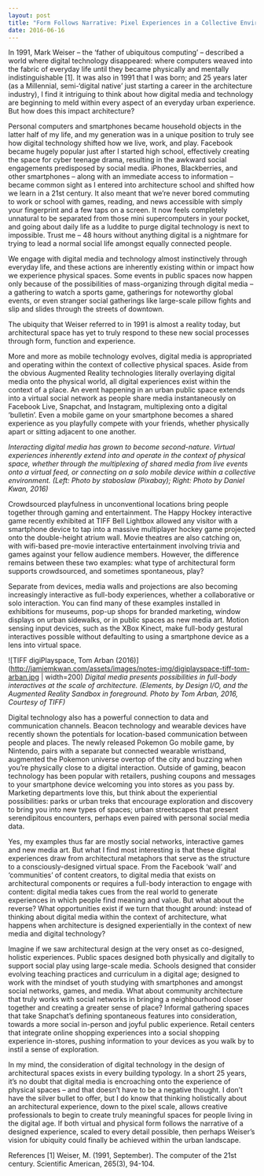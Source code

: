 ```yaml
---
layout: post
title: "Form Follows Narrative: Pixel Experiences in a Collective Environment"
date: 2016-06-16
---
```


In 1991, Mark Weiser – the ‘father of ubiquitous computing’ – described a world where digital technology disappeared: where computers weaved into the fabric of everyday life until they became physically and mentally indistinguishable [1]. It was also in 1991 that I was born; and 25 years later (as a Millennial, semi-‘digital native’ just starting a career in the architecture industry), I find it intriguing to think about how digital media and technology are beginning to meld within every aspect of an everyday urban experience. But how does this impact architecture?

Personal computers and smartphones became household objects in the latter half of my life, and my generation was in a unique position to truly see how digital technology shifted how we live, work, and play. Facebook became hugely popular just after I started high school, effectively creating the space for cyber teenage drama, resulting in the awkward social engagements predisposed by social media. iPhones, Blackberries, and other smartphones – along with an immediate access to information – became common sight as I entered into architecture school and shifted how we learn in a 21st century. It also meant that we’re never bored commuting to work or school with games, reading, and news accessible with simply your fingerprint and a few taps on a screen. It now feels completely unnatural to be separated from those mini supercomputers in your pocket, and going about daily life as a luddite to purge digital technology is next to impossible. Trust me – 48 hours without anything digital is a nightmare for trying to lead a normal social life amongst equally connected people. 

We engage with digital media and technology almost instinctively through everyday life, and these actions are inherently existing within or impact how we experience physical spaces. Some events in public spaces now happen only because of the possibilities of mass-organizing through digital media – a gathering to watch a sports game, gatherings for noteworthy global events, or even stranger social gatherings like large-scale pillow fights and slip and slides through the streets of downtown. 

The ubiquity that Weiser referred to in 1991 is almost a reality today, but architectural space has yet to truly respond to these new social processes through form, function and experience. 

More and more as mobile technology evolves, digital media is appropriated and operating within the context of collective physical spaces. Aside from the obvious Augmented Reality technologies literally overlaying digital media onto the physical world, all digital experiences exist within the context of a place. An event happening in an urban public space extends into a virtual social network as people share media instantaneously on Facebook Live, Snapchat, and Instagram, multiplexing onto a digital ‘bulletin’. Even a mobile game on your smartphone becomes a shared experience as you playfully compete with your friends, whether physically apart or sitting adjacent to one another. 

<i class="text-muted">Interacting digital media has grown to become second-nature. Virtual experiences inherently extend into and operate in the context of physical space, whether through the multiplexing of shared media from live events onto a virtual feed, or connecting on a solo mobile device within a collective environment. (Left: Photo by staboslaw (Pixabay); Right: Photo by Daniel Kwan, 2016)</i>

Crowdsourced playfulness in unconventional locations bring people together through gaming and entertainment. The Happy Hockey interactive game recently exhibited at TIFF Bell Lightbox allowed any visitor with a smartphone device to tap into a massive multiplayer hockey game projected onto the double-height atrium wall. Movie theatres are also catching on, with wifi-based pre-movie interactive entertainment involving trivia and games against your fellow audience members. However, the difference remains between these two examples: what type of architectural form supports crowdsourced, and sometimes spontaneous, play?

Separate from devices, media walls and projections are also becoming increasingly interactive as full-body experiences, whether a collaborative or solo interaction. You can find many of these examples installed in exhibitions for museums, pop-up shops for branded marketing, window displays on urban sidewalks, or in public spaces as new media art. Motion sensing input devices, such as the XBox Kinect, make full-body gestural interactives possible without defaulting to using a smartphone device as a lens into virtual space.

![TIFF digiPlayspace, Tom Arban (2016)](http://jamiemkwan.com/assets/images/notes-img/digiplayspace-tiff-tom-arban.jpg | width=200)
<i class="text-muted">Digital media presents possibilities in full-body interactives at the scale of architecture. (Elements, by Design I/O, and the Augmented Reality Sandbox in foreground. Photo by Tom Arban, 2016, Courtesy of TIFF)</i>

Digital technology also has a powerful connection to data and communication channels. Beacon technology and wearable devices have recently shown the potentials for location-based communication between people and places. The newly released Pokemon Go mobile game, by Nintendo, pairs with a separate but connected wearable wristband, augmented the Pokemon universe overtop of the city and buzzing when you’re physically close to a digital interaction. Outside of gaming, beacon technology has been popular with retailers, pushing coupons and messages to your smartphone device welcoming you into stores as you pass by. Marketing departments love this, but think about the experiential possibilities: parks or urban treks that encourage exploration and discovery to bring you into new types of spaces; urban streetscapes that present serendipitous encounters, perhaps even paired with personal social media data. 

Yes, my examples thus far are mostly social networks, interactive games and new media art. But what I find most interesting is that these digital experiences draw from architectural metaphors that serve as the structure to a consciously-designed virtual space. From the Facebook ‘wall’ and ‘communities’ of content creators, to digital media that exists on architectural components or requires a full-body interaction to engage with content: digital media takes cues from the real world to generate experiences in which people find meaning and value. But what about the reverse? What opportunities exist if we turn that thought around: instead of thinking about digital media within the context of architecture, what happens when architecture is designed experientially in the context of new media and digital technology?

Imagine if we saw architectural design at the very onset as co-designed, holistic experiences. Public spaces designed both physically and digitally to support social play using large-scale media. Schools designed that consider evolving teaching practices and curriculum in a digital age; designed to work with the mindset of youth studying with smartphones and amongst social networks, games, and media. What about community architecture that truly works with social networks in bringing a neighbourhood closer together and creating a greater sense of place? Informal gathering spaces that take Snapchat’s defining spontaneous features into consideration, towards a more social in-person and joyful public experience. Retail centers that integrate online shopping experiences into a social shopping experience in-stores, pushing information to your devices as you walk by to instil a sense of exploration. 

In my mind, the consideration of digital technology in the design of architectural spaces exists in every building typology. In a short 25 years, it’s no doubt that digital media is encroaching onto the experience of physical spaces – and that doesn’t have to be a negative thought. I don’t have the silver bullet to offer, but I do know that thinking holistically about an architectural experience, down to the pixel scale, allows creative professionals to begin to create truly meaningful spaces for people living in the digital age. If both virtual and physical form follows the narrative of a designed experience, scaled to every detail possible, then perhaps Weiser’s vision for ubiquity could finally be achieved within the urban landscape.

References
[1] Weiser, M. (1991, September). The computer of the 21st century. Scientific American, 265(3), 94-104. 
